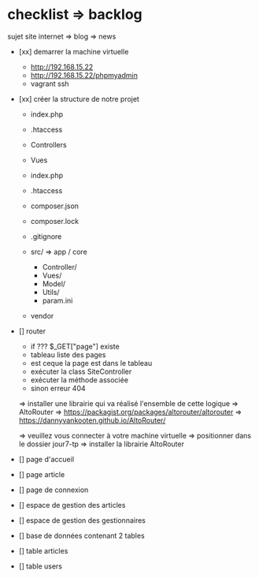 # checklist => backlog 

sujet site internet => blog => news 

- [xx] demarrer la machine virtuelle
    - http://192.168.15.22
    - http://192.168.15.22/phpmyadmin
    - vagrant ssh
- [xx] créer la structure de notre projet 
    - index.php
    - .htaccess
    - Controllers
    - Vues

    - index.php
    - .htaccess
    - composer.json
    - composer.lock
    - .gitignore
    - src/    => app  / core 
        - Controller/
        - Vues/
        - Model/
        - Utils/
        - param.ini
    - vendor

- [] router 
    - if ??? $_GET["page"] existe 
    - tableau liste des pages
    - est ceque la page est dans le tableau
    - exécuter la class SiteController 
    - exécuter la méthode associée
    - sinon erreur 404 
    
    => installer une librairie qui va réalisé l'ensemble de cette logique 
    => AltoRouter
    => https://packagist.org/packages/altorouter/altorouter
    => https://dannyvankooten.github.io/AltoRouter/
    
    => veuillez vous connecter à votre machine virtuelle 
    => positionner dans le dossier jour7-tp
    => installer la librairie AltoRouter

- [] page d'accueil 
- [] page article 
- [] page de connexion
- [] espace de gestion des articles
- [] espace de gestion des gestionnaires 
- [] base de données contenant 2 tables
- [] table articles
- [] table users 